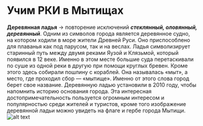 # Учим РКИ в Мытищах
**Деревянная ладья** → повторение исключений **_стеклянный, оловянный, деревянный_**.
Одним из символов города является деревянное судно, на котором ходили в море жители Древней Руси. Оно приспособлено для плаванья как под парусом, так и на веслах. Ладья символизирует старинный путь между двумя реками Яузой и Клязьмой, который появился в 12 веке. Именно в этом месте большие суда перетаскивали по суше из одной реки в другую при помощи круглых бревен. Кроме этого здесь собирали пошлину с кораблей. Она называлась «мыт», а место, где проходил сбор — «мытище». Именно от этого слова город берет свое название. Деревянную ладью установили в 2010 году, чтобы напомнить историю основания города. Эта интересная достопримечательность пользуется огромным интересом и популярностью среди жителей и туристов, кроме того изображение деревянной ладьи можно увидеть на флаге и гербе города Мытищи.
![alt text](https://drive.google.com/open?id=1xG2iJD50Djv4ekP95B-mGXH2TYEFqTvD)
